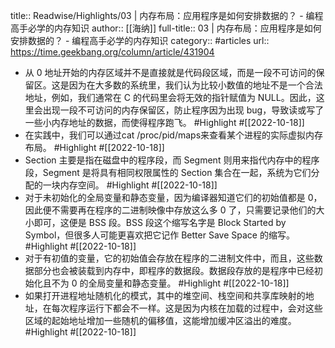 title:: Readwise/Highlights/03 | 内存布局：应用程序是如何安排数据的？ - 编程高手必学的内存知识
author:: [[海纳]]
full-title:: 03 | 内存布局：应用程序是如何安排数据的？ - 编程高手必学的内存知识
category:: #articles
url:: https://time.geekbang.org/column/article/431904

- 从 0 地址开始的内存区域并不是直接就是代码段区域，而是一段不可访问的保留区。这是因为在大多数的系统里，我们认为比较小数值的地址不是一个合法地址，例如，我们通常在 C 的代码里会将无效的指针赋值为 NULL。因此，这里会出现一段不可访问的内存保留区，防止程序因为出现 bug，导致读或写了一些小内存地址的数据，而使得程序跑飞。 #Highlight #[[2022-10-18]]
- 在实践中，我们可以通过cat /proc/pid/maps来查看某个进程的实际虚拟内存布局。 #Highlight #[[2022-10-18]]
- Section 主要是指在磁盘中的程序段，而 Segment 则用来指代内存中的程序段，Segment 是将具有相同权限属性的 Section 集合在一起，系统为它们分配的一块内存空间。 #Highlight #[[2022-10-18]]
- 对于未初始化的全局变量和静态变量，因为编译器知道它们的初始值都是 0，因此便不需要再在程序的二进制映像中存放这么多 0 了，只需要记录他们的大小即可，这便是 BSS 段。BSS 段这个缩写名字是 Block Started by Symbol，但很多人可能更喜欢把它记作 Better Save Space 的缩写。 #Highlight #[[2022-10-18]]
- 对于有初值的变量，它的初始值会存放在程序的二进制文件中，而且，这些数据部分也会被装载到内存中，即程序的数据段。数据段存放的是程序中已经初始化且不为 0 的全局变量和静态变量。 #Highlight #[[2022-10-18]]
- 如果打开进程地址随机化的模式，其中的堆空间、栈空间和共享库映射的地址，在每次程序运行下都会不一样。这是因为内核在加载的过程中，会对这些区域的起始地址增加一些随机的偏移值，这能增加缓冲区溢出的难度。 #Highlight #[[2022-10-18]]